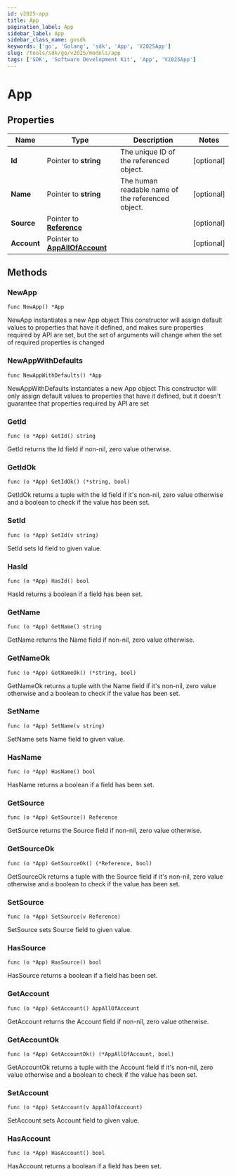 ```yaml
---
id: v2025-app
title: App
pagination_label: App
sidebar_label: App
sidebar_class_name: gosdk
keywords: ['go', 'Golang', 'sdk', 'App', 'V2025App'] 
slug: /tools/sdk/go/v2025/models/app
tags: ['SDK', 'Software Development Kit', 'App', 'V2025App']
---
```


# App

## Properties

Name | Type | Description | Notes
------------ | ------------- | ------------- | -------------
**Id** | Pointer to **string** | The unique ID of the referenced object. | [optional] 
**Name** | Pointer to **string** | The human readable name of the referenced object. | [optional] 
**Source** | Pointer to [**Reference**](reference) |  | [optional] 
**Account** | Pointer to [**AppAllOfAccount**](app-all-of-account) |  | [optional] 

## Methods

### NewApp

`func NewApp() *App`

NewApp instantiates a new App object
This constructor will assign default values to properties that have it defined,
and makes sure properties required by API are set, but the set of arguments
will change when the set of required properties is changed

### NewAppWithDefaults

`func NewAppWithDefaults() *App`

NewAppWithDefaults instantiates a new App object
This constructor will only assign default values to properties that have it defined,
but it doesn't guarantee that properties required by API are set

### GetId

`func (o *App) GetId() string`

GetId returns the Id field if non-nil, zero value otherwise.

### GetIdOk

`func (o *App) GetIdOk() (*string, bool)`

GetIdOk returns a tuple with the Id field if it's non-nil, zero value otherwise
and a boolean to check if the value has been set.

### SetId

`func (o *App) SetId(v string)`

SetId sets Id field to given value.

### HasId

`func (o *App) HasId() bool`

HasId returns a boolean if a field has been set.

### GetName

`func (o *App) GetName() string`

GetName returns the Name field if non-nil, zero value otherwise.

### GetNameOk

`func (o *App) GetNameOk() (*string, bool)`

GetNameOk returns a tuple with the Name field if it's non-nil, zero value otherwise
and a boolean to check if the value has been set.

### SetName

`func (o *App) SetName(v string)`

SetName sets Name field to given value.

### HasName

`func (o *App) HasName() bool`

HasName returns a boolean if a field has been set.

### GetSource

`func (o *App) GetSource() Reference`

GetSource returns the Source field if non-nil, zero value otherwise.

### GetSourceOk

`func (o *App) GetSourceOk() (*Reference, bool)`

GetSourceOk returns a tuple with the Source field if it's non-nil, zero value otherwise
and a boolean to check if the value has been set.

### SetSource

`func (o *App) SetSource(v Reference)`

SetSource sets Source field to given value.

### HasSource

`func (o *App) HasSource() bool`

HasSource returns a boolean if a field has been set.

### GetAccount

`func (o *App) GetAccount() AppAllOfAccount`

GetAccount returns the Account field if non-nil, zero value otherwise.

### GetAccountOk

`func (o *App) GetAccountOk() (*AppAllOfAccount, bool)`

GetAccountOk returns a tuple with the Account field if it's non-nil, zero value otherwise
and a boolean to check if the value has been set.

### SetAccount

`func (o *App) SetAccount(v AppAllOfAccount)`

SetAccount sets Account field to given value.

### HasAccount

`func (o *App) HasAccount() bool`

HasAccount returns a boolean if a field has been set.



